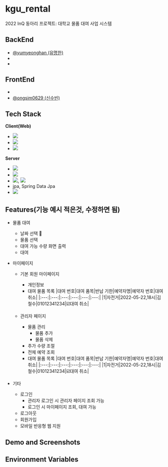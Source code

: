 # kgu_rental
2022 InQ 동아리 프로젝트: 대학교 물품 대여 사업 시스템 

## BackEnd
- [@yumyeonghan (유명한)](https://github.com/yumyeonghan)
-
- 
## FrontEnd
- 
- [@ongsim0629 (신수빈)](https://github.com/ongsim0629)

## Tech Stack

**Client(Web)**
  - <img src="https://img.shields.io/badge/Html-E34F26?style=flat-square&logo=HTML5&logoColor=white"/>
  - <img src="https://img.shields.io/badge/Css-1572B6?style=flat-square&logo=CSS3&logoColor=white"/>
  - <img src="https://img.shields.io/badge/Java Script-F7DF1E?style=flat-square&logo=JavaScript&logoColor=white">
**Server**
  - <img src="https://img.shields.io/badge/Java-007396?style=flat-square&logo=java&logoColor=white"/>
  - <img src="https://img.shields.io/badge/Thymeleaf-005F0F?style=flat-square&logo=Thymeleaf&logoColor=white"/>
  - <img src="https://img.shields.io/badge/Spring-6DB33F?style=flat-square&logo=Spring&logoColor=white"/>, <img src="https://img.shields.io/badge/Spring Boot-6DB33F?style=flat-square&logo=Spring Boot&logoColor=white"/>
  - jpa, Spring Data Jpa
  - <img src="https://img.shields.io/badge/MySQL-4479A1?style=flat-square&logo=MySQL&logoColor=white"/>

## Features(기능 예시 적은것, 수정하면 됨)

* 물품 대여
    *  날짜 선택 :calendar:
    *  물품 선택
    *  대여 가능 수량 화면 출력
    *  대여
    
* 마이페이지
    * 기본 회원 마이페이지
      * 개인정보
      *  대여 물품 목록
  |대여 번호|대여 품목|반납 기한|예약자명|예약자 번호|대여 취소|
  |:---:|:---:|:---:|:---:|:---:|:---:|
  |1|자전거|2022-05-22,18시|김철수|01012341234|:ballot_box_with_check:대여 취소|

    * 관리자 페이지
      *  물품 관리
          *  물품 추가
          *  물품 삭제
      *  추가 수량 조절
      *  전체 예약 조회
      *  대여 물품 목록
  |대여 번호|대여 품목|반납 기한|예약자명|예약자 번호|대여 취소|
  |:---:|:---:|:---:|:---:|:---:|:---:|
  |1|자전거|2022-05-22,18시|김철수|01012341234|:ballot_box_with_check:대여 취소|
    
* 기타
  * 로그인
    * 관리자 로그인 시 관리자 페이지 조회 가능
    * 로그인 시 마이페이지 조회, 대여 가능
  * 로그아웃
  * 회원가입
  * 모바일 반응형 웹 지원

## Demo and Screenshots

## Environment Variables
